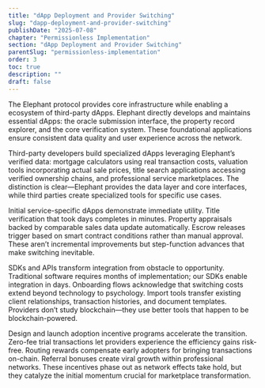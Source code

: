 ```yaml
---
title: "dApp Deployment and Provider Switching"
slug: "dapp-deployment-and-provider-switching"
publishDate: "2025-07-08"
chapter: "Permissionless Implementation"
section: "dApp Deployment and Provider Switching"
parentSlug: "permissionless-implementation"
order: 3
toc: true
description: ""
draft: false
---
```


The Elephant protocol provides core infrastructure while enabling a ecosystem of third-party dApps. Elephant directly
develops and maintains essential dApps: the oracle submission interface, the property record explorer, and the core
verification system. These foundational applications ensure consistent data quality and user experience across the
network.

Third-party developers build specialized dApps leveraging Elephant’s verified data: mortgage calculators using real
transaction costs, valuation tools incorporating actual sale prices, title search applications accessing verified
ownership chains, and professional service marketplaces. The distinction is clear—Elephant provides the data layer and
core interfaces, while third parties create specialized tools for specific use cases.

Initial service-specific dApps demonstrate immediate utility. Title verification that took days completes in minutes.
Property appraisals backed by comparable sales data update automatically. Escrow releases trigger based on smart
contract conditions rather than manual approval. These aren’t incremental improvements but step-function advances that
make switching inevitable.

SDKs and APIs transform integration from obstacle to opportunity. Traditional software requires months of
implementation; our SDKs enable integration in days. Onboarding flows acknowledge that switching costs extend beyond
technology to psychology. Import tools transfer existing client relationships, transaction histories, and document
templates. Providers don’t study blockchain—they use better tools that happen to be blockchain-powered.

Design and launch adoption incentive programs accelerate the transition. Zero-fee trial transactions let providers
experience the efficiency gains risk-free. Routing rewards compensate early adopters for bringing transactions on-chain.
Referral bonuses create viral growth within professional networks. These incentives phase out as network effects take
hold, but they catalyze the initial momentum crucial for marketplace transformation.
